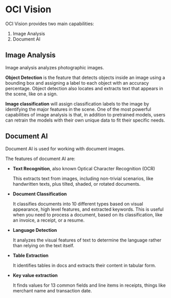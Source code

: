 # OCI Vision

OCI Vision provides two main capabilities:

1. Image Analysis 
2. Document AI

## Image Analysis

Image analysis analyzes photographic images. 

**Object Detection** is the feature that detects objects inside an image using a bounding box and assigning a label to each object with an accuracy percentage. Object detection also locates and extracts text that appears in the scene, like on a sign.

**Image classification** will assign classification labels to the image by identifying the major features in the scene. One of the most powerful capabilities of image analysis is that, in addition to pretrained models, users can retrain the models with their own unique data to fit their specific needs. 

## Document AI

Document AI is used for working with document images.

The features of document AI are:

- **Text Recognition**, also known Optical Character Recognition (OCR)

    This extracts text from images, including non-trivial scenarios, like handwritten texts, plus tilted, shaded, or rotated documents.

- **Document Classification** 

    It classifies documents into 10 different types based on visual appearance, high level features, and extracted keywords. This is useful when you need to process a document, based on its classification, like an invoice, a receipt, or a resume.

- **Language Detection** 

    It analyzes the visual features of text to determine the language rather than relying on the text itself. 
    
- **Table Extraction** 

    It identifies tables in docs and extracts their content in tabular form. 
    
- **Key value extraction**

    It finds values for 13 common fields and line items in receipts, things like merchant name and transaction date. 